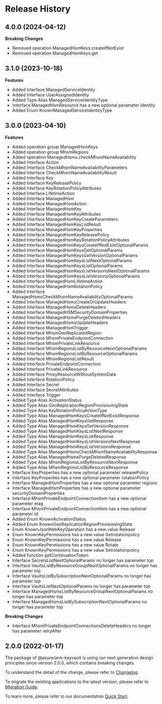 # Release History
    
## 4.0.0 (2024-04-12)
    
**Breaking Changes**

  - Removed operation ManagedHsmKeys.createIfNotExist
  - Removed operation ManagedHsmKeys.get
    
    
## 3.1.0 (2023-10-18)
    
**Features**

  - Added Interface ManagedServiceIdentity
  - Added Interface UserAssignedIdentity
  - Added Type Alias ManagedServiceIdentityType
  - Interface ManagedHsmResource has a new optional parameter identity
  - Added Enum KnownManagedServiceIdentityType
    
    
## 3.0.0 (2023-04-10)
    
**Features**

  - Added operation group ManagedHsmKeys
  - Added operation group MhsmRegions
  - Added operation ManagedHsms.checkMhsmNameAvailability
  - Added Interface Action
  - Added Interface CheckMhsmNameAvailabilityParameters
  - Added Interface CheckMhsmNameAvailabilityResult
  - Added Interface Key
  - Added Interface KeyReleasePolicy
  - Added Interface KeyRotationPolicyAttributes
  - Added Interface LifetimeAction
  - Added Interface ManagedHsm
  - Added Interface ManagedHsmAction
  - Added Interface ManagedHsmKey
  - Added Interface ManagedHsmKeyAttributes
  - Added Interface ManagedHsmKeyCreateParameters
  - Added Interface ManagedHsmKeyListResult
  - Added Interface ManagedHsmKeyProperties
  - Added Interface ManagedHsmKeyReleasePolicy
  - Added Interface ManagedHsmKeyRotationPolicyAttributes
  - Added Interface ManagedHsmKeysCreateIfNotExistOptionalParams
  - Added Interface ManagedHsmKeysGetOptionalParams
  - Added Interface ManagedHsmKeysGetVersionOptionalParams
  - Added Interface ManagedHsmKeysListNextOptionalParams
  - Added Interface ManagedHsmKeysListOptionalParams
  - Added Interface ManagedHsmKeysListVersionsNextOptionalParams
  - Added Interface ManagedHsmKeysListVersionsOptionalParams
  - Added Interface ManagedHsmLifetimeAction
  - Added Interface ManagedHsmRotationPolicy
  - Added Interface ManagedHsmsCheckMhsmNameAvailabilityOptionalParams
  - Added Interface ManagedHsmsCreateOrUpdateHeaders
  - Added Interface ManagedHsmsDeleteHeaders
  - Added Interface ManagedHSMSecurityDomainProperties
  - Added Interface ManagedHsmsPurgeDeletedHeaders
  - Added Interface ManagedHsmsUpdateHeaders
  - Added Interface ManagedHsmTrigger
  - Added Interface MhsmGeoReplicatedRegion
  - Added Interface MhsmPrivateEndpointConnection
  - Added Interface MhsmPrivateLinkResource
  - Added Interface MhsmRegionsListByResourceNextOptionalParams
  - Added Interface MhsmRegionsListByResourceOptionalParams
  - Added Interface MhsmRegionsListResult
  - Added Interface PrivateEndpointConnection
  - Added Interface PrivateLinkResource
  - Added Interface ProxyResourceWithoutSystemData
  - Added Interface RotationPolicy
  - Added Interface Secret
  - Added Interface SecretAttributes
  - Added Interface Trigger
  - Added Type Alias ActivationStatus
  - Added Type Alias GeoReplicationRegionProvisioningState
  - Added Type Alias KeyRotationPolicyActionType
  - Added Type Alias ManagedHsmKeysCreateIfNotExistResponse
  - Added Type Alias ManagedHsmKeysGetResponse
  - Added Type Alias ManagedHsmKeysGetVersionResponse
  - Added Type Alias ManagedHsmKeysListNextResponse
  - Added Type Alias ManagedHsmKeysListResponse
  - Added Type Alias ManagedHsmKeysListVersionsNextResponse
  - Added Type Alias ManagedHsmKeysListVersionsResponse
  - Added Type Alias ManagedHsmsCheckMhsmNameAvailabilityResponse
  - Added Type Alias ManagedHsmsPurgeDeletedResponse
  - Added Type Alias MhsmRegionsListByResourceNextResponse
  - Added Type Alias MhsmRegionsListByResourceResponse
  - Interface KeyProperties has a new optional parameter releasePolicy
  - Interface KeyProperties has a new optional parameter rotationPolicy
  - Interface ManagedHsmProperties has a new optional parameter regions
  - Interface ManagedHsmProperties has a new optional parameter securityDomainProperties
  - Interface MhsmPrivateEndpointConnectionItem has a new optional parameter etag
  - Interface MhsmPrivateEndpointConnectionItem has a new optional parameter id
  - Added Enum KnownActivationStatus
  - Added Enum KnownGeoReplicationRegionProvisioningState
  - Enum KnownJsonWebKeyOperation has a new value Release
  - Enum KnownKeyPermissions has a new value Getrotationpolicy
  - Enum KnownKeyPermissions has a new value Release
  - Enum KnownKeyPermissions has a new value Rotate
  - Enum KnownKeyPermissions has a new value Setrotationpolicy
  - Added function getContinuationToken
  - Interface SecretsListNextOptionalParams no longer has parameter top
  - Interface VaultsListByResourceGroupNextOptionalParams no longer has parameter top
  - Interface VaultsListBySubscriptionNextOptionalParams no longer has parameter top
  - Interface VaultsListNextOptionalParams no longer has parameter top
  - Interface ManagedHsmsListByResourceGroupNextOptionalParams no longer has parameter top
  - Interface ManagedHsmsListBySubscriptionNextOptionalParams no longer has parameter top

**Breaking Changes**

  - Interface MhsmPrivateEndpointConnectionsDeleteHeaders no longer has parameter retryAfter
    
    
## 2.0.0 (2022-01-17)

The package of @azure/arm-keyvault is using our next generation design principles since version 2.0.0, which contains breaking changes.

To understand the detail of the change, please refer to [Changelog](https://aka.ms/js-track2-changelog).

To migrate the existing applications to the latest version, please refer to [Migration Guide](https://aka.ms/js-track2-migration-guide).

To learn more, please refer to our documentation [Quick Start](https://aka.ms/azsdk/js/mgmt/quickstart ).
